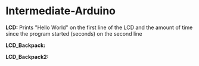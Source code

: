 # Intermediate-Arduino
**LCD:** 
Prints "Hello World" on the first line of the LCD and the amount of time since the program started (seconds) on the second line

**LCD_Backpack:**

**LCD_Backpack2:**
